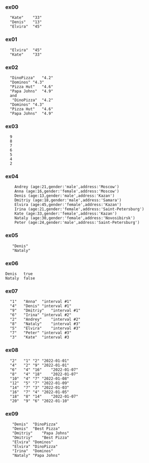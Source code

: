 ### ex00
      "Kate"	"33"
      "Denis"	"13"
      "Elvira"	"45"
### ex01
      "Elvira"	"45"
      "Kate"	"33"
### ex02
      "DinoPizza"	"4.2"
      "Dominos"	"4.3"
      "Pizza Hut"	"4.6"
      "Papa Johns"	"4.9"
      and
       "DinoPizza"	"4.2"
      "Dominos"	"4.3"
      "Pizza Hut"	"4.6"
      "Papa Johns"	"4.9"
### ex03
      9
      8
      7
      6
      5
      4
      2
### ex04
        Andrey (age:21,gender:'male',address:'Moscow')
        Anna (age:16,gender:'female',address:'Moscow')
        Denis (age:13,gender:'male',address:'Kazan')
        Dmitriy (age:18,gender:'male',address:'Samara')
        Elvira (age:45,gender:'female',address:'Kazan')
        Irina (age:21,gender:'female',address:'Saint-Petersburg')
        Kate (age:33,gender:'female',address:'Kazan')
        Nataly (age:30,gender:'female',address:'Novosibirsk')
        Peter (age:24,gender:'male',address:'Saint-Petersburg')
### ex05
       "Denis"
       "Nataly"
### ex06
    Denis	true
    Nataly	false
### ex07
      "1"	"Anna"	"interval #1"
      "4"	"Denis"	"interval #1"
      "9"	"Dmitriy"	"interval #1"
      "6"	"Irina"	"interval #2"
      "2"	"Andrey"	"interval #2"
      "8"	"Nataly"	"interval #3"
      "5"	"Elvira"	"interval #3"
      "7"	"Peter"	"interval #3"
      "3"	"Kate"	"interval #3
### ex08
      "2"	"1"	"2"	"2022-01-01"
      "4"	"2"	"9"	"2022-01-01"
      "6"	"4"	"16"	"2022-01-07"
      "8"	"4"	"18"	"2022-01-07"
      "10"	"4"	"7"	"2022-01-08"
      "12"	"5"	"7"	"2022-01-09"
      "14"	"7"	"3"	"2022-01-03"
      "16"	"7"	"4"	"2022-01-05"
      "18"	"8"	"14"	"2022-01-07"
      "20"	"9"	"6"	"2022-01-10"
### ex09
       "Denis"	"DinoPizza"
       "Denis"	"Best Pizza"
       "Dmitriy"	"Papa Johns"
       "Dmitriy"	"Best Pizza"
       "Elvira"	"Dominos"
       "Elvira"	"DinoPizza"
       "Irina"	"Dominos"
       "Nataly"	"Papa Johns"
